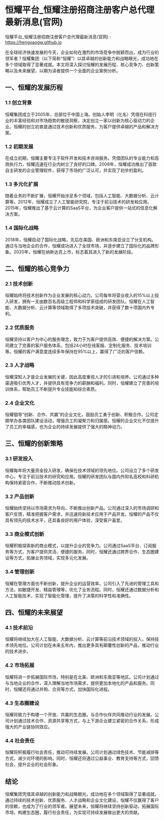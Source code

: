 # 恒耀平台_恒耀注册招商注册客户总代理最新消息(官网) 

恒耀平台_恒耀注册招商注册客户总代理最新消息(官网) : <https://hengyaogw.github.io>

在全球经济快速发展的今天，企业如何在激烈的市场竞争中脱颖而出，成为行业的领军者？恒耀集团（以下简称“恒耀”）以其卓越的创新能力和战略眼光，成功地在多个领域取得了显著成就。本文将深入探讨恒耀的发展历程、核心竞争力、创新策略以及未来展望，以期为读者提供一个全面的企业案例分析。

## 一、恒耀的发展历程

### 1.1 创立背景

恒耀集团成立于2005年，总部位于中国上海。创始人李明（化名）凭借在科技行业的丰富经验和对市场趋势的敏锐洞察，决定创立一家以创新为核心驱动力的企业。恒耀的创立初衷是通过技术创新和优质服务，为客户提供卓越的产品和解决方案。

### 1.2 初期发展

在成立初期，恒耀主要专注于软件开发和技术咨询服务。凭借团队的专业能力和高效执行力，恒耀迅速在行业内树立了良好的口碑。2008年，恒耀成功推出了首款自主研发的企业管理软件，获得了市场的广泛认可，并实现了初步的盈利。

### 1.3 多元化扩展

随着业务的不断扩展，恒耀开始涉足多个领域，包括人工智能、大数据分析、云计算等。2012年，恒耀成立了人工智能研究院，专注于前沿技术的研发和应用。2015年，恒耀推出了基于云计算的SaaS平台，为企业客户提供一站式的信息化解决方案。

### 1.4 国际化战略

2018年，恒耀启动了国际化战略，先后在美国、欧洲和东南亚设立了分支机构。通过与当地企业的合作，恒耀成功进入了全球市场，并逐步建立了国际化的品牌形象。2020年，恒耀在纳斯达克上市，标志着其进入了新的发展阶段。

## 二、恒耀的核心竞争力

### 2.1 技术创新

恒耀始终将技术创新作为企业发展的核心动力。公司每年将营业收入的15%以上投入研发，拥有一支由数百名高级工程师和科学家组成的研发团队。恒耀在人工智能、大数据分析、云计算等领域取得了多项技术突破，并获得了数十项国内外专利。

### 2.2 优质服务

恒耀坚持以客户为中心的服务理念，致力于为客户提供高效、便捷的解决方案。公司建立了完善的客户服务体系，包括24小时在线客服、定制化服务、技术培训等。恒耀的客户满意度连续多年保持在95%以上，赢得了广泛的客户信赖。

### 2.3 人才战略

恒耀深知人才是企业发展的关键，因此高度重视人才的引进和培养。公司通过多种渠道吸引优秀人才，并提供具有竞争力的薪酬和福利。同时，恒耀建立了完善的培训体系，帮助员工不断提升专业技能和综合素质。

### 2.4 企业文化

恒耀倡导“创新、合作、共赢”的企业文化，鼓励员工勇于创新、积极合作。公司定期举办各类团队建设活动，增强员工的凝聚力和归属感。恒耀的企业文化不仅提升了员工的幸福感，也为企业的持续发展提供了强大的精神动力。

## 三、恒耀的创新策略

### 3.1 研发投入

恒耀每年将大量资金投入研发，确保在技术领域的领先地位。公司设立了多个研发中心，专注于前沿技术的研究和应用。恒耀的研发团队与国内外知名高校和科研机构保持紧密合作，不断推动技术创新。

### 3.2 产品创新

恒耀始终坚持以市场需求为导向，不断推出创新产品。公司通过深入的市场调研和客户反馈，精准把握客户需求，并迅速将新技术应用于产品开发。恒耀的产品不仅具有领先的技术水平，还具备良好的用户体验，深受客户喜爱。

### 3.3 商业模式创新

恒耀积极探索新的商业模式，以提升企业的竞争力。公司通过SaaS平台、订阅服务等方式，为客户提供灵活、便捷的服务。同时，恒耀还通过跨界合作、生态圈建设等方式，拓展业务领域，实现多元化发展。

### 3.4 管理创新

恒耀在管理方面也不断创新，提升企业的运营效率。公司引入了先进的管理工具和方法，如敏捷开发、精益管理等，优化了业务流程。同时，恒耀还通过数据分析和人工智能技术，实现了智能化管理，提升了决策的科学性和准确性。

## 四、恒耀的未来展望

### 4.1 技术前沿

恒耀将继续加大在人工智能、大数据分析、云计算等前沿技术领域的投入，保持技术领先地位。公司计划在未来五年内，推出更多具有颠覆性创新的产品，推动行业的技术进步。

### 4.2 市场拓展

恒耀将进一步拓展国际市场，特别是在北美、欧洲和东南亚等地区。公司计划通过与当地企业的合作，深入理解当地市场需求，提供更加本地化的产品和服务。同时，恒耀还将通过并购、合资等方式，加快国际化进程。

### 4.3 生态圈建设

恒耀将致力于构建一个开放、共赢的生态圈，与合作伙伴共同推动行业的发展。公司计划通过技术合作、资源共享等方式，与上下游企业建立紧密的合作关系，形成强大的产业链协同效应。

### 4.4 社会责任

恒耀将积极履行社会责任，推动可持续发展。公司计划通过绿色技术、节能减排等方式，减少对环境的影响。同时，恒耀还将通过公益事业、教育支持等方式，回馈社会，提升企业的社会形象。

## 结论

恒耀集团凭借其卓越的创新能力和战略眼光，成功地在多个领域取得了显著成就。通过持续的技术创新、优质服务、人才战略和企业文化建设，恒耀不仅赢得了客户的信赖，也成为了行业的领军者。展望未来，恒耀将继续坚持创新驱动，拓展国际市场，构建生态圈，履行社会责任，为实现可持续发展做出更大的贡献。